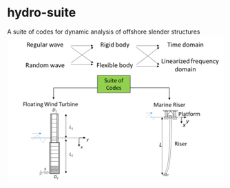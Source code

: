 # hydro-suite
A suite of codes for dynamic analysis of offshore slender structures  
![suite of codes flowchart](/docs/codesuite.png)

